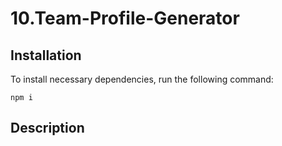 # 10.Team-Profile-Generator

## Installation

To install necessary dependencies, run the following command:
   
~~~
npm i
~~~

## Description

